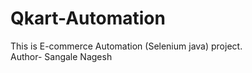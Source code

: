 # Qkart-Automation
This is E-commerce Automation (Selenium java) project.
<br>
Author- Sangale Nagesh
